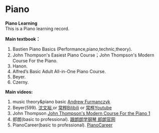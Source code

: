 # Piano
**Piano Learning**  
This is a Piano learning record.

**Main textbook：**
1. Bastien Piano Basics (Performance,piano,technic,theory).
2. John Thompson's Easiest Piano Course；John Thompson's Modern Course For the Piano.
3. Hanon.
4. Alfred’s Basic Adult All-in-One Piano Course.
5. Beyer.
6. Czerny.

**Main videos:**    
1. music theory&piano basic [Andrew Furmanczyk ](https://www.youtube.com/user/Lypur)
2. Beyer(599). [沈文裕 ](https://www.bilibili.com/video/av13558618) or [常桦Bilibili](https://www.bilibili.com/video/av44021049/) or [ 常桦Youtube](https://www.youtube.com/watch?v=XA0RUPnOPTI&list=PL743e_Pi2XnPBn2VADe4qa213rvglzI5u)
3. John Thompson [John Thompson's Modern Course For the Piano 1](https://www.bilibili.com/video/av13612721)
4. 郎朗(basic to professional). [跟朗朗学钢琴 ](https://www.bilibili.com/video/av62117371) [郎朗官网](https://www.langlangofficial.com/)
5. PianoCareer(basic to professional). [PianoCareer ](https://www.youtube.com/channel/UCtT_GkgxBCbbLecptrRqSRg)
